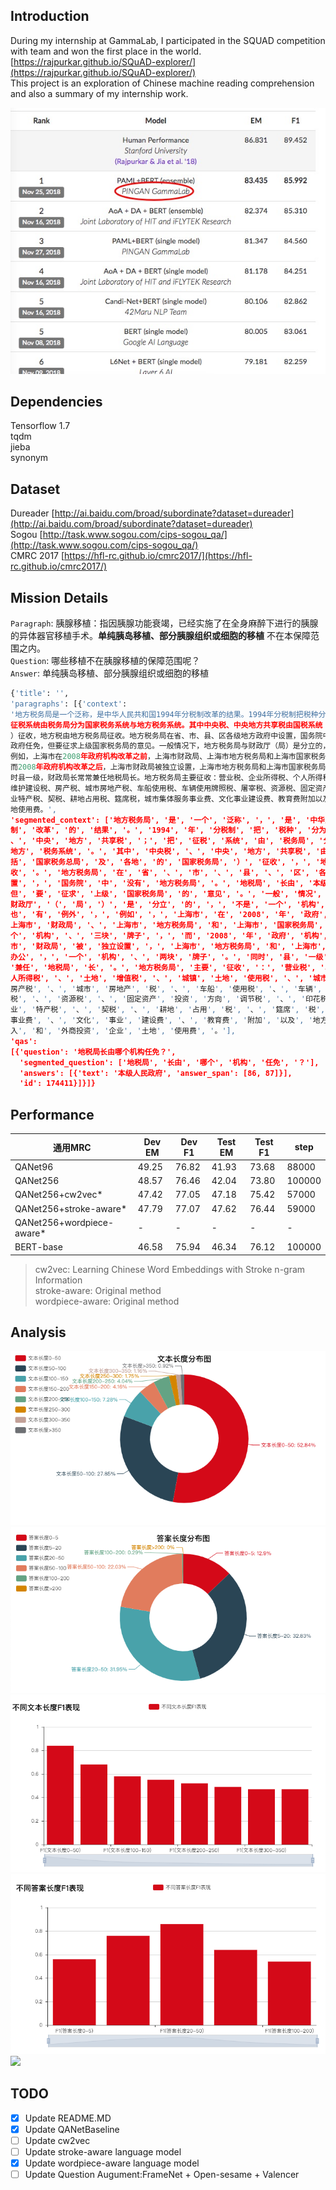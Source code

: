 ## Introduction
During my internship at GammaLab, I participated in the SQUAD competition with team and won the first place in the world.  [https://rajpurkar.github.io/SQuAD-explorer/](https://rajpurkar.github.io/SQuAD-explorer/)  
This project is an exploration of Chinese machine reading comprehension and also a summary of my internship work.

![squad](pic/squad.png)



## Dependencies
Tensorflow 1.7  
tqdm  
jieba  
synonym  

## Dataset
Dureader   [http://ai.baidu.com/broad/subordinate?dataset=dureader](http://ai.baidu.com/broad/subordinate?dataset=dureader)  
Sogou   [http://task.www.sogou.com/cips-sogou_qa/](http://task.www.sogou.com/cips-sogou_qa/)  
CMRC 2017  [https://hfl-rc.github.io/cmrc2017/](https://hfl-rc.github.io/cmrc2017/)  

## Mission Details
`Paragraph`:
胰腺移植：指因胰腺功能衰竭，已经实施了在全身麻醉下进行的胰腺的异体器官移植手术。__单纯胰岛移植、部分胰腺组织或细胞的移植__ 不在本保障范围之内。  
`Question`: 哪些移植不在胰腺移植的保障范围呢？  
`Answer`: 单纯胰岛移植、部分胰腺组织或细胞的移植
```python
{'title': '',
'paragraphs': [{'context':
'地方税务局是一个泛称，是中华人民共和国1994年分税制改革的结果。1994年分税制把税种分为中央税、地方税、中央地方共享税；把
征税系统由税务局分为国家税务系统与地方税务系统。其中中央税、中央地方共享税由国税系统（包括国家税务总局及各地的国家税务局
）征收，地方税由地方税务局征收。地方税务局在省、市、县、区各级地方政府中设置，国务院中没有地方税务局。地税局长由本级人民
政府任免，但要征求上级国家税务局的意见。一般情况下，地方税务局与财政厅（局）是分立的，不是一个机构两块牌子。但也有例外，
例如，上海市在2008年政府机构改革之前，上海市财政局、上海市地方税务局和上海市国家税务局为合署办公，一个机构、三块牌子，
而2008年政府机构改革之后，上海市财政局被独立设置，上海市地方税务局和上海市国家税务局仍为合署办公，一个机构、两块牌子。同
时县一级，财政局长常常兼任地税局长。地方税务局主要征收：营业税、企业所得税、个人所得税、土地增值税、城镇土地使用税、城市
维护建设税、房产税、城市房地产税、车船使用税、车辆使用牌照税、屠宰税、资源税、固定资产投资方向调节税、印花税、农业税、农
业特产税、契税、耕地占用税、筵席税，城市集体服务事业费、文化事业建设费、教育费附加以及地方税的滞补罚收入和外商投资企业土
地使用费。',
'segmented_context': ['地方税务局', '是', '一个', '泛称', '，', '是', '中华人民共和国', '1994', '年', '分税
制', '改革', '的', '结果', '。', '1994', '年', '分税制', '把', '税种', '分为', '中央税', '、', '地方税', '
、', '中央', '地方', '共享税', '；', '把', '征税', '系统', '由', '税务局', '分为', '国家', '税务系统', '与', '
地方', '税务系统', '。', '其中', '中央税', '、', '中央', '地方', '共享税', '由', '国税', '系统', '（', '包
括', '国家税务总局', '及', '各地', '的', '国家税务局', '）', '征收', '，', '地方税', '由', '地方税务局', '征
收', '。', '地方税务局', '在', '省', '、', '市', '、', '县', '、', '区', '各级', '地方', '政府', '中', '设
置', '，', '国务院', '中', '没有', '地方税务局', '。', '地税局', '长由', '本级', '人民政府', '任免', '，', '
但', '要', '征求', '上级', '国家税务局', '的', '意见', '。', '一般', '情况', '下', '，', '地方税务局', '与', '
财政厅', '（', '局', '）', '是', '分立', '的', '，', '不是', '一个', '机构', '两块', '牌子', '。', '但', '
也', '有', '例外', '，', '例如', '，', '上海市', '在', '2008', '年', '政府', '机构', '改革', '之前', '，', '
上海市', '财政局', '、', '上海市', '地方税务局', '和', '上海市', '国家税务局', '为', '合署', '办公', '，', '一
个', '机构', '、', '三块', '牌子', '，', '而', '2008', '年', '政府', '机构', '改革', '之后', '，', '上海
市', '财政局', '被', '独立设置', '，', '上海市', '地方税务局', '和', '上海市', '国家税务局', '仍为', '合署', '
办公', '，', '一个', '机构', '、', '两块', '牌子', '。', '同时', '县', '一级', '，', '财政', '局长', '常常',
'兼任', '地税局', '长', '。', '地方税务局', '主要', '征收', '：', '营业税', '、', '企业', '所得税', '、', '个
人所得税', '、', '土地', '增值税', '、', '城镇', '土地', '使用税', '、', '城市', '维护', '建设', '税', '、', '
房产税', '、', '城市', '房地产', '税', '、', '车船', '使用税', '、', '车辆', '使用', '牌照税', '、', '屠宰
税', '、', '资源税', '、', '固定资产', '投资', '方向', '调节税', '、', '印花税', '、', '农业税', '、', '农
业', '特产税', '、', '契税', '、', '耕地', '占用', '税', '、', '筵席', '税', '，', '城市', '集体', '服务', '
事业费', '、', '文化', '事业', '建设费', '、', '教育费', '附加', '以及', '地方税', '的', '滞', '补罚', '收
入', '和', '外商投资', '企业', '土地', '使用费', '。'],
'qas':
[{'question': '地税局长由哪个机构任免？',
  'segmented_question': ['地税局', '长由', '哪个', '机构', '任免', '？'],
  'answers': [{'text': '本级人民政府', 'answer_span': [86, 87]}],
  'id': 174411}]}]}
```

## Performance
通用MRC|Dev EM|Dev F1|Test EM|Test F1|step
----|----|----|----|----|---
QANet96|49.25|76.82|41.93|73.68|88000
QANet256|48.57|76.46|42.04|73.80|100000
QANet256+cw2vec*|47.42|77.05|47.18|75.42|57000
QANet256+stroke-aware*|47.79|77.07|47.62|76.44|59000
QANet256+wordpiece-aware*|-|-|-|-|-
BERT-base|46.58|75.94|46.34|76.12|100000

>cw2vec: Learning Chinese Word Embeddings with Stroke n-gram Information  
stroke-aware: Original method   
wordpiece-aware: Original method

## Analysis
![](/pic/length.png)
![](/pic/ansl.png)
![](/pic/f11.png)
![](/pic/f12.png)
![](/pic/score.png)

## TODO
- [x] Update README.MD
- [x] Update QANetBaseline
- [ ] Update cw2vec
- [ ] Update stroke-aware language model
- [x] Update wordpiece-aware language model
- [ ] Update Question Augument:FrameNet + Open-sesame + Valencer
